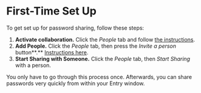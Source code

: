# First-Time Set Up

To get set up for password sharing, follow these steps:

1. **Activate collaboration.** Click the _People_ tab and follow [the instructions](https://support.passpack.com/hc/en-us/articles/200730564-How-to-Activate-Secure-Collaboration-Features).
2. **Add People.** Click the _People_ tab, then press the _Invite a person_ button**.** [Instructions here](https://support.passpack.com/hc/en-us/articles/200816630-How-to-Invite-People-to-Connect).
3. **Start Sharing with Someone.** Click the _People_ tab, then _Start Sharing_ with a person.

You only have to go through this process once. Afterwards, you can share passwords very quickly from within your Entry window.

